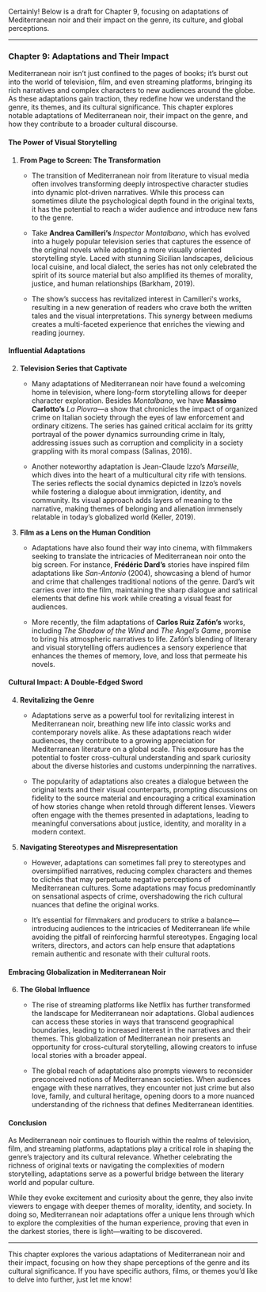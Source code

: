 Certainly! Below is a draft for Chapter 9, focusing on adaptations of Mediterranean noir and their impact on the genre, its culture, and global perceptions.

---

### Chapter 9: Adaptations and Their Impact

Mediterranean noir isn’t just confined to the pages of books; it’s burst out into the world of television, film, and even streaming platforms, bringing its rich narratives and complex characters to new audiences around the globe. As these adaptations gain traction, they redefine how we understand the genre, its themes, and its cultural significance. This chapter explores notable adaptations of Mediterranean noir, their impact on the genre, and how they contribute to a broader cultural discourse.

#### The Power of Visual Storytelling

1. **From Page to Screen: The Transformation**
   - The transition of Mediterranean noir from literature to visual media often involves transforming deeply introspective character studies into dynamic plot-driven narratives. While this process can sometimes dilute the psychological depth found in the original texts, it has the potential to reach a wider audience and introduce new fans to the genre.

   - Take **Andrea Camilleri’s** *Inspector Montalbano*, which has evolved into a hugely popular television series that captures the essence of the original novels while adopting a more visually oriented storytelling style. Laced with stunning Sicilian landscapes, delicious local cuisine, and local dialect, the series has not only celebrated the spirit of its source material but also amplified its themes of morality, justice, and human relationships (Barkham, 2019).

   - The show’s success has revitalized interest in Camilleri's works, resulting in a new generation of readers who crave both the written tales and the visual interpretations. This synergy between mediums creates a multi-faceted experience that enriches the viewing and reading journey.

#### Influential Adaptations

2. **Television Series that Captivate**
   - Many adaptations of Mediterranean noir have found a welcoming home in television, where long-form storytelling allows for deeper character exploration. Besides *Montalbano*, we have **Massimo Carlotto’s** *La Piovra*—a show that chronicles the impact of organized crime on Italian society through the eyes of law enforcement and ordinary citizens. The series has gained critical acclaim for its gritty portrayal of the power dynamics surrounding crime in Italy, addressing issues such as corruption and complicity in a society grappling with its moral compass (Salinas, 2016).

   - Another noteworthy adaptation is Jean-Claude Izzo’s *Marseille*, which dives into the heart of a multicultural city rife with tensions. The series reflects the social dynamics depicted in Izzo’s novels while fostering a dialogue about immigration, identity, and community. Its visual approach adds layers of meaning to the narrative, making themes of belonging and alienation immensely relatable in today’s globalized world (Keller, 2019).

3. **Film as a Lens on the Human Condition**
   - Adaptations have also found their way into cinema, with filmmakers seeking to translate the intricacies of Mediterranean noir onto the big screen. For instance, **Frédéric Dard’s** stories have inspired film adaptations like *San-Antonio* (2004), showcasing a blend of humor and crime that challenges traditional notions of the genre. Dard’s wit carries over into the film, maintaining the sharp dialogue and satirical elements that define his work while creating a visual feast for audiences.

   - More recently, the film adaptations of **Carlos Ruiz Zafón’s** works, including *The Shadow of the Wind* and *The Angel’s Game*, promise to bring his atmospheric narratives to life. Zafón’s blending of literary and visual storytelling offers audiences a sensory experience that enhances the themes of memory, love, and loss that permeate his novels.

#### Cultural Impact: A Double-Edged Sword

4. **Revitalizing the Genre**
   - Adaptations serve as a powerful tool for revitalizing interest in Mediterranean noir, breathing new life into classic works and contemporary novels alike. As these adaptations reach wider audiences, they contribute to a growing appreciation for Mediterranean literature on a global scale. This exposure has the potential to foster cross-cultural understanding and spark curiosity about the diverse histories and customs underpinning the narratives.

   - The popularity of adaptations also creates a dialogue between the original texts and their visual counterparts, prompting discussions on fidelity to the source material and encouraging a critical examination of how stories change when retold through different lenses. Viewers often engage with the themes presented in adaptations, leading to meaningful conversations about justice, identity, and morality in a modern context.

5. **Navigating Stereotypes and Misrepresentation**
   - However, adaptations can sometimes fall prey to stereotypes and oversimplified narratives, reducing complex characters and themes to clichés that may perpetuate negative perceptions of Mediterranean cultures. Some adaptations may focus predominantly on sensational aspects of crime, overshadowing the rich cultural nuances that define the original works.

   - It’s essential for filmmakers and producers to strike a balance—introducing audiences to the intricacies of Mediterranean life while avoiding the pitfall of reinforcing harmful stereotypes. Engaging local writers, directors, and actors can help ensure that adaptations remain authentic and resonate with their cultural roots.

#### Embracing Globalization in Mediterranean Noir

6. **The Global Influence**
   - The rise of streaming platforms like Netflix has further transformed the landscape for Mediterranean noir adaptations. Global audiences can access these stories in ways that transcend geographical boundaries, leading to increased interest in the narratives and their themes. This globalization of Mediterranean noir presents an opportunity for cross-cultural storytelling, allowing creators to infuse local stories with a broader appeal.

   - The global reach of adaptations also prompts viewers to reconsider preconceived notions of Mediterranean societies. When audiences engage with these narratives, they encounter not just crime but also love, family, and cultural heritage, opening doors to a more nuanced understanding of the richness that defines Mediterranean identities.

#### Conclusion

As Mediterranean noir continues to flourish within the realms of television, film, and streaming platforms, adaptations play a critical role in shaping the genre’s trajectory and its cultural relevance. Whether celebrating the richness of original texts or navigating the complexities of modern storytelling, adaptations serve as a powerful bridge between the literary world and popular culture. 

While they evoke excitement and curiosity about the genre, they also invite viewers to engage with deeper themes of morality, identity, and society. In doing so, Mediterranean noir adaptations offer a unique lens through which to explore the complexities of the human experience, proving that even in the darkest stories, there is light—waiting to be discovered. 

---

This chapter explores the various adaptations of Mediterranean noir and their impact, focusing on how they shape perceptions of the genre and its cultural significance. If you have specific authors, films, or themes you’d like to delve into further, just let me know!